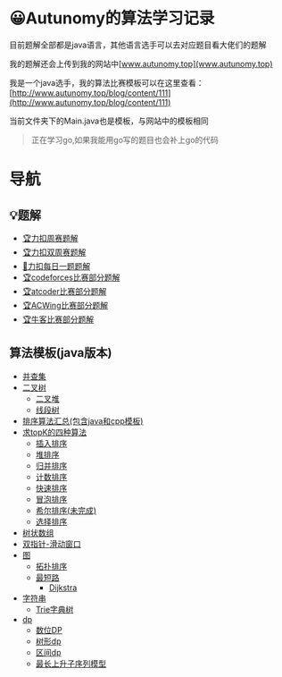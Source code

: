 # 😀Autunomy的算法学习记录

目前题解全部都是java语言，其他语言选手可以去对应题目看大佬们的题解

我的题解还会上传到我的网站中[www.autunomy.top](www.autunomy.top)

我是一个java选手，我的算法比赛模板可以在这里查看：[http://www.autunomy.top/blog/content/111](http://www.autunomy.top/blog/content/111)

当前文件夹下的Main.java也是模板，与网站中的模板相同

>正在学习go,如果我能用go写的题目也会补上go的代码

# 导航

## 💡题解

- [🏆力扣周赛题解](https://github.com/Autunomy/algothrim-study/tree/main/leetcode/weekly)
- [🏆力扣双周赛题解](https://github.com/Autunomy/algothrim-study/tree/main/leetcode/biweekly)
- [📆力扣每日一题题解](https://github.com/Autunomy/algothrim-study/tree/main/leetcode/%E6%AF%8F%E6%97%A5%E4%B8%80%E9%A2%98/)
- [🏆codeforces比赛部分题解](https://github.com/Autunomy/algothrim-study/tree/main/codeforces/contest)
- [🏆atcoder比赛部分题解](https://github.com/Autunomy/algothrim-study/tree/main/atcoder)
- [🏆ACWing比赛部分题解](https://github.com/Autunomy/algothrim-study/tree/main/ACWing)
- [🏆牛客比赛部分题解](https://github.com/Autunomy/algothrim-study/tree/main/newcoder)


## 算法模板(java版本)

- [并查集](https://github.com/Autunomy/algothrim-study/tree/main/algorithm-template/%E5%B9%B6%E6%9F%A5%E9%9B%86)
- [二叉树](https://github.com/Autunomy/algothrim-study/tree/main/algorithm-template/%E4%BA%8C%E5%8F%89%E6%A0%91)
  - [二叉堆](https://github.com/Autunomy/algothrim-study/tree/main/algorithm-template/%E4%BA%8C%E5%8F%89%E5%A0%86)
  - [线段树](https://github.com/Autunomy/algothrim-study/tree/main/algorithm-template/%E4%BA%8C%E5%8F%89%E6%A0%91/%E7%BA%BF%E6%AE%B5%E6%A0%91)
- [排序算法汇总(包含java和cpp模板)](https://github.com/Autunomy/algothrim-study/tree/main/algorithm-template/%E6%8E%92%E5%BA%8F%E7%AE%97%E6%B3%95%E6%B1%87%E6%80%BB)
- [求topK的四种算法](https://github.com/Autunomy/algothrim-study/blob/main/algorithm-template/topK/%E9%9D%A2%E8%AF%95%E4%B8%AD%E6%B1%82%E8%A7%A3topK%E9%97%AE%E9%A2%98.md)
  - [插入排序](https://github.com/Autunomy/algothrim-study/blob/main/algorithm-template/%E6%8E%92%E5%BA%8F%E7%AE%97%E6%B3%95%E6%B1%87%E6%80%BB/%E6%8F%92%E5%85%A5%E6%8E%92%E5%BA%8F.md)
  - [堆排序](https://github.com/Autunomy/algothrim-study/blob/main/algorithm-template/%E6%8E%92%E5%BA%8F%E7%AE%97%E6%B3%95%E6%B1%87%E6%80%BB/%E5%A0%86%E6%8E%92%E5%BA%8F.md)
  - [归并排序](https://github.com/Autunomy/algothrim-study/blob/main/algorithm-template/%E6%8E%92%E5%BA%8F%E7%AE%97%E6%B3%95%E6%B1%87%E6%80%BB/%E5%BD%92%E5%B9%B6%E6%8E%92%E5%BA%8F.md)
  - [计数排序](https://github.com/Autunomy/algothrim-study/blob/main/algorithm-template/%E6%8E%92%E5%BA%8F%E7%AE%97%E6%B3%95%E6%B1%87%E6%80%BB/%E8%AE%A1%E6%95%B0%E6%8E%92%E5%BA%8F.md)
  - [快速排序](https://github.com/Autunomy/algothrim-study/blob/main/algorithm-template/%E6%8E%92%E5%BA%8F%E7%AE%97%E6%B3%95%E6%B1%87%E6%80%BB/%E5%BF%AB%E9%80%9F%E6%8E%92%E5%BA%8F.md)
  - [冒泡排序](https://github.com/Autunomy/algothrim-study/blob/main/algorithm-template/%E6%8E%92%E5%BA%8F%E7%AE%97%E6%B3%95%E6%B1%87%E6%80%BB/%E5%86%92%E6%B3%A1%E6%8E%92%E5%BA%8F.md)
  - [希尔排序(未完成)](https://github.com/Autunomy/algothrim-study/blob/main/algorithm-template/%E6%8E%92%E5%BA%8F%E7%AE%97%E6%B3%95%E6%B1%87%E6%80%BB/%E5%B8%8C%E5%B0%94%E6%8E%92%E5%BA%8F.md)
  - [选择排序](https://github.com/Autunomy/algothrim-study/blob/main/algorithm-template/%E6%8E%92%E5%BA%8F%E7%AE%97%E6%B3%95%E6%B1%87%E6%80%BB/%E9%80%89%E6%8B%A9%E6%8E%92%E5%BA%8F.md)
- [树状数组](https://github.com/Autunomy/algothrim-study/tree/main/algorithm-template/%E6%A0%91%E7%8A%B6%E6%95%B0%E7%BB%84)
- [双指针-滑动窗口](https://github.com/Autunomy/algothrim-study/tree/main/algorithm-template/%E5%8F%8C%E6%8C%87%E9%92%88-%E6%BB%91%E5%8A%A8%E7%AA%97%E5%8F%A3)
- [图](https://github.com/Autunomy/algothrim-study/tree/main/algorithm-template/%E5%9B%BE)
  - [拓扑排序](https://github.com/Autunomy/algothrim-study/tree/main/algorithm-template/%E5%9B%BE/%E6%8B%93%E6%89%91%E6%8E%92%E5%BA%8F)
  - [最短路](https://github.com/Autunomy/algothrim-study/tree/main/algorithm-template/%E5%9B%BE/%E6%9C%80%E7%9F%AD%E8%B7%AF)
    - [Dijkstra](https://github.com/Autunomy/algothrim-study/blob/main/algorithm-template/%E5%9B%BE/%E6%9C%80%E7%9F%AD%E8%B7%AF/Dijkstra.md)
- [字符串](https://github.com/Autunomy/algothrim-study/tree/main/algorithm-template/%E5%AD%97%E7%AC%A6%E4%B8%B2)
  - [Trie字典树](https://github.com/Autunomy/algothrim-study/tree/main/algorithm-template/%E5%AD%97%E7%AC%A6%E4%B8%B2/Trie%E5%AD%97%E5%85%B8%E6%A0%91)
- [dp](https://github.com/Autunomy/algothrim-study/tree/main/algorithm-template/dp)
  - [数位DP](https://github.com/Autunomy/algothrim-study/blob/main/algorithm-template/dp/%E6%95%B0%E4%BD%8DDP/%E6%95%B0%E4%BD%8DDP.md)
  - [树形dp](https://github.com/Autunomy/algothrim-study/tree/main/algorithm-template/dp/%E6%A0%91%E5%BD%A2dp)
  - [区间dp](https://github.com/Autunomy/algothrim-study/tree/main/algorithm-template/dp/%E5%8C%BA%E9%97%B4dp)
  - [最长上升子序列模型](https://github.com/Autunomy/algothrim-study/tree/main/algorithm-template/dp/%E6%9C%80%E9%95%BF%E4%B8%8A%E5%8D%87%E5%AD%90%E5%BA%8F%E5%88%97%E6%A8%A1%E5%9E%8B)